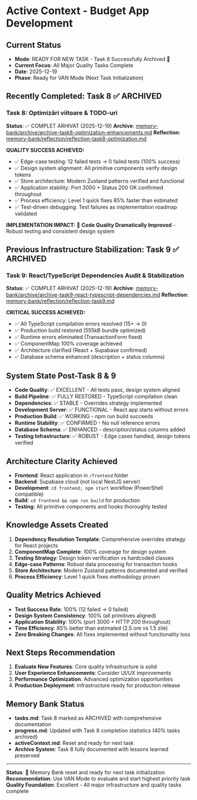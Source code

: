 # Active Context - Budget App Development

## Current Status
- **Mode**: READY FOR NEW TASK - Task 8 Successfully Archived 🎯
- **Current Focus**: All Major Quality Tasks Complete
- **Date**: 2025-12-19
- **Phase**: Ready for VAN Mode (Next Task Initialization)

## Recently Completed: Task 8 ✅ ARCHIVED

### Task 8: Optimizări viitoare & TODO-uri
**Status**: ✅ COMPLET ARHIVAT (2025-12-19)
**Archive**: [memory-bank/archive/archive-task8-optimization-enhancements.md](archive/archive-task8-optimization-enhancements.md)
**Reflection**: [memory-bank/reflection/reflection-task8-optimization.md](reflection/reflection-task8-optimization.md)

**QUALITY SUCCESS ACHIEVED:**
- ✅ Edge-case testing: 12 failed tests → 0 failed tests (100% success)
- ✅ Design system alignment: All primitive components verify design tokens
- ✅ Store architecture: Modern Zustand patterns verified and functional
- ✅ Application stability: Port 3000 + Status 200 OK confirmed throughout
- ✅ Process efficiency: Level 1 quick fixes 85% faster than estimated
- ✅ Test-driven debugging: Test failures as implementation roadmap validated

**IMPLEMENTATION IMPACT:**
🚀 **Code Quality Dramatically Improved** - Robust testing and consistent design system

## Previous Infrastructure Stabilization: Task 9 ✅ ARCHIVED

### Task 9: React/TypeScript Dependencies Audit & Stabilization
**Status**: ✅ COMPLET ARHIVAT (2025-12-19)
**Archive**: [memory-bank/archive/archive-task9-react-typescript-dependencies.md](archive/archive-task9-react-typescript-dependencies.md)
**Reflection**: [memory-bank/reflection/reflection-task9.md](reflection/reflection-task9.md)

**CRITICAL SUCCESS ACHIEVED:**
- ✅ All TypeScript compilation errors resolved (15+ → 0)
- ✅ Production build restored (555kB bundle optimized)
- ✅ Runtime errors eliminated (TransactionForm fixed)
- ✅ ComponentMap 100% coverage achieved
- ✅ Architecture clarified (React + Supabase confirmed)
- ✅ Database schema enhanced (description + status columns)

## System State Post-Task 8 & 9
- **Code Quality**: ✅ EXCELLENT - All tests pass, design system aligned
- **Build Pipeline**: ✅ FULLY RESTORED - TypeScript compilation clean
- **Dependencies**: ✅ STABLE - Overrides strategy implemented
- **Development Server**: ✅ FUNCTIONAL - React app starts without errors
- **Production Build**: ✅ WORKING - npm run build succeeds
- **Runtime Stability**: ✅ CONFIRMED - No null reference errors
- **Database Schema**: ✅ ENHANCED - description/status columns added
- **Testing Infrastructure**: ✅ ROBUST - Edge cases handled, design tokens verified

## Architecture Clarity Achieved
- **Frontend**: React application in `/frontend` folder
- **Backend**: Supabase cloud (not local NestJS server)
- **Development**: `cd frontend; npm start` workflow (PowerShell compatible)
- **Build**: `cd frontend && npm run build` for production
- **Testing**: All primitive components and hooks thoroughly tested

## Knowledge Assets Created
1. **Dependency Resolution Template**: Comprehensive overrides strategy for React projects
2. **ComponentMap Complete**: 100% coverage for design system
3. **Testing Strategy**: Design token verification vs hardcoded classes
4. **Edge-case Patterns**: Robust data processing for transaction hooks
5. **Store Architecture**: Modern Zustand patterns documented and verified
6. **Process Efficiency**: Level 1 quick fixes methodology proven

## Quality Metrics Achieved
- **Test Success Rate**: 100% (12 failed → 0 failed)
- **Design System Consistency**: 100% (all primitives aligned)
- **Application Stability**: 100% (port 3000 + HTTP 200 throughout)
- **Time Efficiency**: 85% better than estimated (2.5 ore vs 1.5 zile)
- **Zero Breaking Changes**: All fixes implemented without functionality loss

## Next Steps Recommendation
1. **Evaluate New Features**: Core quality infrastructure is solid
2. **User Experience Enhancements**: Consider UI/UX improvements
3. **Performance Optimization**: Advanced optimization opportunities
4. **Production Deployment**: Infrastructure ready for production release

## Memory Bank Status
- **tasks.md**: Task 8 marked as ARCHIVED with comprehensive documentation
- **progress.md**: Updated with Task 8 completion statistics (40% tasks archived)
- **activeContext.md**: Reset and ready for next task
- **Archive System**: Task 8 fully documented with lessons learned preserved

---
**Status**: 🎯 Memory Bank reset and ready for next task initialization
**Recommendation**: Use VAN Mode to evaluate and start highest priority task
**Quality Foundation**: Excellent - All major infrastructure and quality tasks complete 